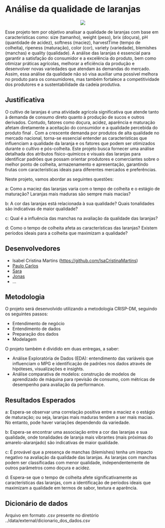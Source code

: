# Análise da qualidade de laranjas

<p align="center">
  <img src="https://opopular.com.br/image/policy%3A1.3056345%3A1691819402%2Fimage.jpg%3F%26f%3D3x2" alt=" " />
</p>

Esse projeto tem por objetivo analisar a qualidade de laranjas com base em caracteristicas como: size (tamanho), weight (peso), brix (doçura), pH (quantidade de acidez), softness (maciez), harvestTime (tempo de colheita), ripeness (maturação), color (cor), variety (variedade), blemishes (manchas) e quality (qualidade). A análise das laranjas é essencial para garantir a satisfação do consumidor e a excelência do produto, bem como otimizar práticas agrícolas, melhorar a eficiência da produção e desenvolver novas variedades que atendam às demandas do mercado. Assim, essa análise da qualidade não só visa auxiliar uma possível melhora no produto para os consumidores, mas também fortalece a competitividade dos produtores e a sustentabilidade da cadeia produtiva.

## Justificativa

O cultivo de laranjas é uma atividade agrícola significativa que atende tanto à demanda de consumo direto quanto à produção de sucos e outros derivados. Contudo, fatores como doçura, acidez, aparência e maturação afetam diretamente a aceitação do consumidor e a qualidade percebida do produto final . Com a crescente demanda por produtos de alta qualidade no mercado nacional, torna-se essencial entender as características que influenciam a qualidade da laranja e os fatores que podem ser otimizados durante o cultivo e pós-colheita. Este projeto busca fornecer uma análise detalhada dos atributos físico-químicos e visuais das laranjas para identificar padrões que possam orientar produtores e comerciantes sobre o melhor ponto de colheita, armazenamento e apresentação, garantindo frutas com características ideais para diferentes mercados e preferências.

Neste projeto, vamos abordar as seguintes questões:

<div align=" ">
a: Como a maciez das laranjas varia com o tempo de colheita e o estágio de maturação? Laranjas mais maduras são sempre mais macias?

b: A cor das laranjas está relacionada à sua qualidade? Quais tonalidades são indicativas de maior qualidade?

c: Qual é a influência das manchas na avaliação da qualidade das laranjas?

d: Como o tempo de colheita afeta as características das laranjas? Existem períodos ideais para a colheita que maximizam a qualidade?

</div>

## Desenvolvedores

- Isabel Cristina Martins (https://github.com/IsaCristinaMartins)
- [Paulo Carlos ](url-do-github-do-desenvolvedor-#2)
- [Sara](url-do-github-do-desenvolvedor-#3)
- [Jonas](url-do-github-do-desenvolvedor-#4)
- ...

## Metodologia

O projeto será desenvolvido utilizando a metodologia CRISP-DM, seguindo os seguintes passos:

<div align = " ">

- Entendimento de negócio
- Entendimento de dados
- Preparação dos dados
- Modelagem

</div>

O projeto também é dividido em duas entregas, a saber:

<div align = " ">

- Análise Exploratória de Dados (EDA): entendimento das variáveis que influenciam o MPG e identificação de padrões nos dados através de hipóteses, visualizações e insights.
- Análise comparativa de modelos: construção de modelos de aprendizado de máquina para rpevisão de consumo, com métricas de desempenho para avaliação da performance.

</div>

## Resultados Esperados

a: Espera-se observar uma correlação positiva entre a maciez e o estágio de maturação; ou seja, laranjas mais maduras tendem a ser mais macias. No entanto, pode haver variações dependendo da variedade.

b: Espera-se encontrar uma associação entre a cor das laranjas e sua qualidade, onde tonalidades de laranja mais vibrantes (mais próximas do amarelo-alaranjado) são indicativas de maior qualidade.

c: É provável que a presença de manchas (blemishes) tenha um impacto negativo na avaliação da qualidade das laranjas. As laranjas com manchas podem ser classificadas com menor qualidade, independentemente de outros parâmetros como doçura e acidez.

d: Espera-se que o tempo de colheita afete significativamente as características das laranjas, com a identificação de períodos ideais que maximizam a qualidade em termos de sabor, textura e aparência.

## Dicionário de dados

Arquivo em formato .csv presente no diretório ../data/external/dicionario_dos_dados.csv

